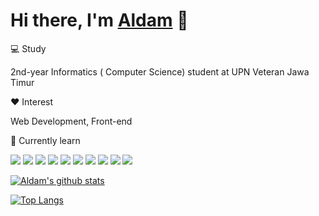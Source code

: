 # Hi there, I'm [Aldam](https://github.com/fihrisaldama015) 👋

💻 Study

2nd-year Informatics ( Computer Science) student at UPN Veteran Jawa Timur

❤️ Interest

Web Development, Front-end

📖 Currently learn

![](http://img.shields.io/badge/-TailwindCSS-white?logo=tailwindcss&style=flat&logoColor=white&color=3B82F6)
![](http://img.shields.io/badge/Bootstrap-563D7C?style=flat&logo=bootstrap&logoColor=white)
![](http://img.shields.io/badge/-JavaScript-white?logo=javascript&style=flat&logoColor=black&color=F7DF1E)
![](http://img.shields.io/badge/-TypeScript-white?logo=typescript&style=flat&logoColor=white&color=3178C6)
![](http://img.shields.io/badge/-React-white?logo=react&style=flat&logoColor=black&color=61DAFB)
![](http://img.shields.io/badge/-Next.js-white?logo=next.js&style=flat&logoColor=white&color=000000)
![](http://img.shields.io/badge/-Firebase-black?logo=firebase&style=flat&logoColor=orange&color=FFFFFF)
![](http://img.shields.io/badge/MySQL-00000F?style=flat&logo=mysql&logoColor=white)
![](http://img.shields.io/badge/MongoDB-4EA94B?style=flat&logo=mongodb&logoColor=white)
![](http://img.shields.io/badge/PHP-777BB4?style=flat&logo=php&logoColor=white)


[![Aldam's github stats](https://github-readme-stats-fihrisaldama015.vercel.app/api?username=fihrisaldama015&show_icons=true&theme=tokyonight)](https://github.com/fihrisaldama015)


[![Top Langs](https://github-readme-stats.vercel.app/api/top-langs/?username=fihrisaldama015&layout=compact&theme=tokyonight)](https://github.com/fihrisaldama015/github-readme-stats)
